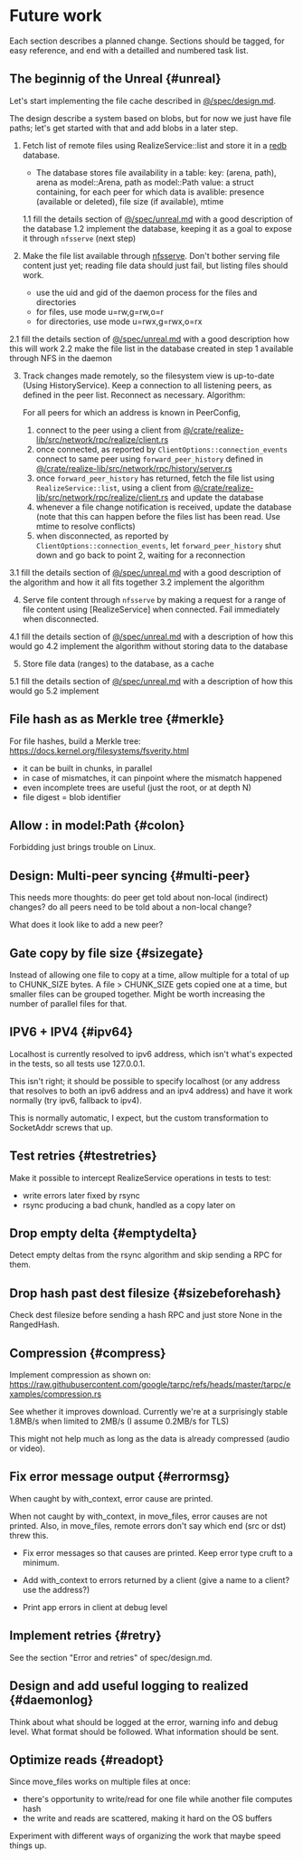 # Future work

Each section describes a planned change. Sections should be tagged,
for easy reference, and end with a detailled and numbered task list.

## The beginnig of the Unreal {#unreal}

Let's start implementing the file cache described in [@/spec/design.md](design.md).

The design describe a system based on blobs, but for now we just have
file paths; let's get started with that and add blobs in a later step.


1. Fetch list of remote files using RealizeService::list and store it in a [redb](https://github.com/cberner/redb/tree/master) database. 
   - The database stores file availability in a table: 
      key: (arena, path), arena as model::Arena, path as model::Path
      value: a struct containing, for each peer for which data is avalible: presence (available or deleted), file size (if available), mtime
      
   1.1 fill the details section of [@/spec/unreal.md](unreal.md) with a good description of the database
   1.2 implement the database, keeping it as a goal to expose it through `nfsserve` (next step)

2. Make the file list available through [nfsserve](https://github.com/xetdata/nfsserve). Don't bother serving file content just yet; reading file data should just fail, but listing files should work.

    - use the uid and gid of the daemon process for the files and directories
    - for files, use mode u=rw,g=rw,o=r 
    - for directories, use mode u=rwx,g=rwx,o=rx
    
  2.1 fill the details section of [@/spec/unreal.md](unreal.md) with a good description how this will work
  2.2 make the file list in the database created in step 1 available through NFS in the daemon

3. Track changes made remotely, so the filesystem view is up-to-date (Using HistoryService). Keep a connection to all listening peers, as defined in the peer list. Reconnect as necessary. 
    Algorithm:
    
     For all peers for which an address is known in PeerConfig,
     
     1. connect to the peer using a client from [@/crate/realize-lib/src/network/rpc/realize/client.rs](../crate/realize-lib/src/network/rpc/realize/client.rs)
     2. once connected, as reported by `ClientOptions::connection_events` connect to same peer using `forward_peer_history` defined in [@/crate/realize-lib/src/network/rpc/history/server.rs](../crate/realize-lib/src/network/rpc/history/server.rs)
     3. once `forward_peer_history` has returned, fetch the file list using `RealizeService::list`, using a client from [@/crate/realize-lib/src/network/rpc/realize/client.rs](../crate/realize-lib/src/network/rpc/realize/client.rs) and update the database
     4. whenever a file change notification is received, update the database (note that this can happen before the files list has been read. Use mtime to resolve conflicts)
     5. when disconnected, as reported by `ClientOptions::connection_events`, let `forward_peer_history` shut down and go back to point 2, waiting for a reconnection
     
  3.1 fill the details section of [@/spec/unreal.md](unreal.md) with a good description of the algorithm and how it all fits together
  3.2 implement the algorithm

4. Serve file content through `nfsserve` by making a request for a
   range of file content using [RealizeService] when connected. Fail
   immediately when disconnected.

  4.1 fill the details section of [@/spec/unreal.md](unreal.md) with a description of how this would go
  4.2 implement the algorithm without storing data to the database
  
5. Store file data (ranges) to the database, as a cache

  5.1 fill the details section of [@/spec/unreal.md](unreal.md) with a description of how this would go
  5.2 implement

## File hash as as Merkle tree {#merkle}

For file hashes, build a Merkle tree:
  https://docs.kernel.org/filesystems/fsverity.html

- it can be built in chunks, in parallel
- in case of mismatches, it can pinpoint where the mismatch happened
- even incomplete trees are useful (just the root, or at depth N)
- file digest = blob identifier

## Allow : in model:Path {#colon}

Forbidding just brings trouble on Linux.

## Design: Multi-peer syncing {#multi-peer}

This needs more thoughts: do peer get told about non-local (indirect)
changes? do all peers need to be told about a non-local change?

What does it look like to add a new peer?

## Gate copy by file size {#sizegate}

Instead of allowing one file to copy at a time, allow multiple for a total of up to CHUNK_SIZE bytes. A file > CHUNK_SIZE gets copied one at a time, but smaller files can be grouped together. Might be worth increasing the number of parallel files for that.

## IPV6 + IPV4 {#ipv64}

Localhost is currently resolved to ipv6 address, which isn't what's
expected in the tests, so all tests use 127.0.0.1.

This isn't right; it should be possible to specify localhost (or any
address that resolves to both an ipv6 address and an ipv4 address) and
have it work normally (try ipv6, fallback to ipv4).

This is normally automatic, I expect, but the custom transformation to
SocketAddr screws that up.

## Test retries {#testretries}

Make it possible to intercept RealizeService operations in tests to test:

- write errors later fixed by rsync
- rsync producing a bad chunk, handled as a copy later on

## Drop empty delta {#emptydelta}

Detect empty deltas from the rsync algorithm and skip sending a RPC
for them.

## Drop hash past dest filesize {#sizebeforehash}

Check dest filesize before sending a hash RPC and just store None in
the RangedHash.

## Compression {#compress}

Implement compression as shown on:
https://raw.githubusercontent.com/google/tarpc/refs/heads/master/tarpc/examples/compression.rs

See whether it improves download. Currently we're at a surprisingly
stable 1.8MB/s when limited to 2MB/s (I assume 0.2MB/s for TLS)

This might not help much as long as the data is already compressed
(audio or video).

## Fix error message output {#errormsg}

When caught by with_context, error cause are printed.

When not caught by with_context, in move_files, error causes are not
printed. Also, in move_files, remote errors don't say which end (src
or dst) threw this.

- Fix error messages so that causes are printed. Keep error type cruft
  to a minimum.

- Add with_context to errors returned by a client (give a name to a
  client? use the address?)

- Print app errors in client at debug level

## Implement retries {#retry}

See the section "Error and retries" of spec/design.md.

## Design and add useful logging to realized {#daemonlog}

Think about what should be logged at the error, warning info and debug
level. What format should be followed. What information should be
sent.

## Optimize reads {#readopt}

Since move_files works on multiple files at once:
 - there's opportunity to write/read for one file while another file computes hash
 - the write and reads are scattered, making it hard on the OS buffers

Experiment with different ways of organizing the work that maybe speed
things up.

